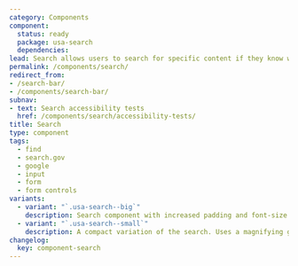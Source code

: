 ```yaml
---
category: Components
component:
  status: ready
  package: usa-search
  dependencies:
lead: Search allows users to search for specific content if they know what search terms to use or can’t find desired content in the main navigation
permalink: /components/search/
redirect_from:
- /search-bar/
- /components/search-bar/
subnav:
- text: Search accessibility tests
  href: /components/search/accessibility-tests/
title: Search
type: component
tags:
  - find
  - search.gov
  - google
  - input
  - form
  - form controls
variants:
  - variant: "`.usa-search--big`"
    description: Search component with increased padding and font-size.
  - variant: "`.usa-search--small`"
    description: A compact variation of the search. Uses a magnifying glass icon for the submit button.
changelog:
  key: component-search
---
```

